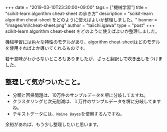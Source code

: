 +++
date = "2019-03-10T23:30:00+09:00"
tags = ["機械学習"]
title = "scikit-learn algorithm cheat-sheet の歩き方"
description = "scikit-learn algorithm cheat-sheet をどのように使えばよいか整理しました。"
banner = "images/ml/cheat-sheet.png"
author = "taiichi.igawa"
type = "post"
+++
scikit-learn algorithm cheat-sheet をどのように使えばよいか整理しました。

機械学習には色々な特性のモデルがあり、algorithm cheat-sheetはどのモデルを使用すればよか導いてくれるものです。

若干意味がわからないところもありましたが、ざっと翻訳して吹き出しをつけました。
<!--more-->

## 整理して気がついたこと。
* 分類と回帰問題は、10万件のサンプルデータを堺に分岐してますね。
* クラスタリングと次元削減は、１万件のサンプルデータを堺に分岐してますね。
* テキストデータには、`Naive Bayes`を使用するんですね。

余裕があれば、もう少し整理したいと思います。